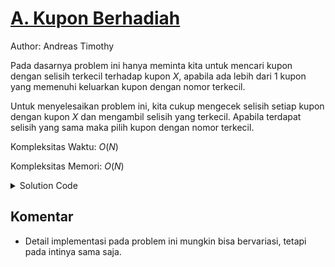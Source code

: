 # [A. Kupon Berhadiah](https://tlx.toki.id/courses/competitive/chapters/03/problems/A)

Author: Andreas Timothy

Pada dasarnya problem ini hanya meminta kita untuk mencari kupon dengan selisih terkecil terhadap kupon $X$, apabila ada lebih dari 1 kupon yang memenuhi keluarkan kupon dengan nomor terkecil.

Untuk menyelesaikan problem ini, kita cukup mengecek selisih setiap kupon dengan kupon $X$ dan mengambil selisih yang terkecil. Apabila terdapat selisih yang sama maka pilih kupon dengan nomor terkecil.

Kompleksitas Waktu: $O(N)$

Kompleksitas Memori: $O(N)$

<details>
  <summary>Solution Code</summary>

```c++
#include <bits/stdc++.h>
using namespace std;

int n, x, pemenang, a[1005];

int main() {
  cin >> n >> x;
  for (int i = 1; i <= n; i++) {
    cin >> a[i];
    if (i == 1) {
      // inisialisiasi kupon pertama sebagai pemenang
      pemenang = i;
    } else {
      if (abs(a[i] - x) < abs(a[pemenang] - x) ||
          (abs(a[i] - x) == abs(a[pemenang] - x) && a[i] < a[pemenang])) {
        pemenang = i;
      }
    }
  }
  cout << a[pemenang] << '\n';
}
```

</details>

## Komentar

- Detail implementasi pada problem ini mungkin bisa bervariasi, tetapi pada intinya sama saja.
